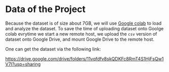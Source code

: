 # Data of the Project
Because the dataset is of size about 7GB, we will use [Google colab](https://colab.research.google.com/notebooks/welcome.ipynb) to load and analyze the dataset. To save the time of uploading dataset onto Goolge colab evrytime we start a new remote host, we upload the `csv` version of dataset onto Google Drive, and mount Google Drive to the remote host. 



One can get the dataset via the following link:

https://drive.google.com/drive/folders/11vqfdfv8skQDKFc8RmT4S1HjFsQw1V7I?usp=sharing

